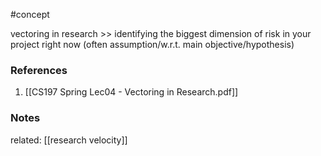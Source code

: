 #concept

vectoring in research >> identifying the biggest dimension of risk in your project right now (often assumption/w.r.t. main objective/hypothesis)
<!--LEARN:CK6PKUSp-->
### References
1. [[CS197 Spring Lec04 - Vectoring in Research.pdf]]

### Notes

related: [[research velocity]]





